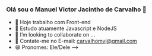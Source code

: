 ### Olá sou o Manuel Victor Jacintho de Carvalho 👋

- 🔭 Hoje trabalho com Front-end
- 🌱 Estudo atuamente Javascript e NodeJS
- 👯 I’m looking to collaborate on ...
- 💬 Contate-me no E-mail: carvalhomvj@gmail.com
- 😄 Pronomes: Ele/Dele
-->

